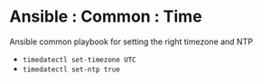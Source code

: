 # Ansible : Common : Time

Ansible common playbook for setting the right timezone and NTP

* `timedatectl set-timezone UTC`
* `timedatectl set-ntp true`
